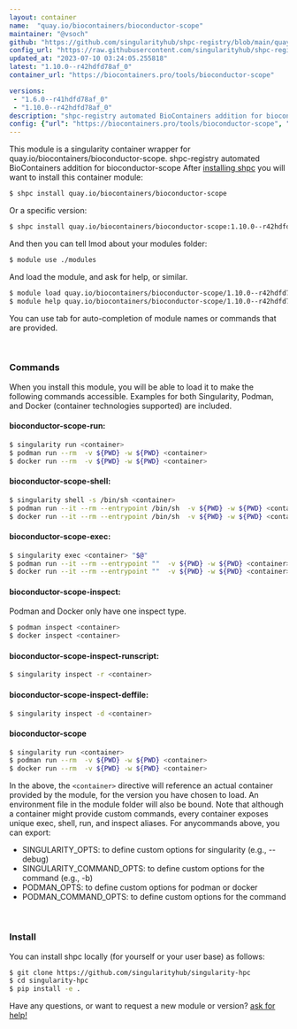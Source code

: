 ```yaml
---
layout: container
name:  "quay.io/biocontainers/bioconductor-scope"
maintainer: "@vsoch"
github: "https://github.com/singularityhub/shpc-registry/blob/main/quay.io/biocontainers/bioconductor-scope/container.yaml"
config_url: "https://raw.githubusercontent.com/singularityhub/shpc-registry/main/quay.io/biocontainers/bioconductor-scope/container.yaml"
updated_at: "2023-07-10 03:24:05.255818"
latest: "1.10.0--r42hdfd78af_0"
container_url: "https://biocontainers.pro/tools/bioconductor-scope"

versions:
 - "1.6.0--r41hdfd78af_0"
 - "1.10.0--r42hdfd78af_0"
description: "shpc-registry automated BioContainers addition for bioconductor-scope"
config: {"url": "https://biocontainers.pro/tools/bioconductor-scope", "maintainer": "@vsoch", "description": "shpc-registry automated BioContainers addition for bioconductor-scope", "latest": {"1.10.0--r42hdfd78af_0": "sha256:bd6bd383d186ac5dcf78ba04782cf68bfba590b165ba510e9532f0fbaf62080d"}, "tags": {"1.6.0--r41hdfd78af_0": "sha256:c9d481b2cdf07962e53df2e07a7ed0e0d22f72bb68565e3986d2da7ca42c11d8", "1.10.0--r42hdfd78af_0": "sha256:bd6bd383d186ac5dcf78ba04782cf68bfba590b165ba510e9532f0fbaf62080d"}, "docker": "quay.io/biocontainers/bioconductor-scope"}
---
```


This module is a singularity container wrapper for quay.io/biocontainers/bioconductor-scope.
shpc-registry automated BioContainers addition for bioconductor-scope
After [installing shpc](#install) you will want to install this container module:


```bash
$ shpc install quay.io/biocontainers/bioconductor-scope
```

Or a specific version:

```bash
$ shpc install quay.io/biocontainers/bioconductor-scope:1.10.0--r42hdfd78af_0
```

And then you can tell lmod about your modules folder:

```bash
$ module use ./modules
```

And load the module, and ask for help, or similar.

```bash
$ module load quay.io/biocontainers/bioconductor-scope/1.10.0--r42hdfd78af_0
$ module help quay.io/biocontainers/bioconductor-scope/1.10.0--r42hdfd78af_0
```

You can use tab for auto-completion of module names or commands that are provided.

<br>

### Commands

When you install this module, you will be able to load it to make the following commands accessible.
Examples for both Singularity, Podman, and Docker (container technologies supported) are included.

#### bioconductor-scope-run:

```bash
$ singularity run <container>
$ podman run --rm  -v ${PWD} -w ${PWD} <container>
$ docker run --rm  -v ${PWD} -w ${PWD} <container>
```

#### bioconductor-scope-shell:

```bash
$ singularity shell -s /bin/sh <container>
$ podman run --it --rm --entrypoint /bin/sh  -v ${PWD} -w ${PWD} <container>
$ docker run --it --rm --entrypoint /bin/sh  -v ${PWD} -w ${PWD} <container>
```

#### bioconductor-scope-exec:

```bash
$ singularity exec <container> "$@"
$ podman run --it --rm --entrypoint ""  -v ${PWD} -w ${PWD} <container> "$@"
$ docker run --it --rm --entrypoint ""  -v ${PWD} -w ${PWD} <container> "$@"
```

#### bioconductor-scope-inspect:

Podman and Docker only have one inspect type.

```bash
$ podman inspect <container>
$ docker inspect <container>
```

#### bioconductor-scope-inspect-runscript:

```bash
$ singularity inspect -r <container>
```

#### bioconductor-scope-inspect-deffile:

```bash
$ singularity inspect -d <container>
```



#### bioconductor-scope

```bash
$ singularity run <container>
$ podman run --rm  -v ${PWD} -w ${PWD} <container>
$ docker run --rm  -v ${PWD} -w ${PWD} <container>
```


In the above, the `<container>` directive will reference an actual container provided
by the module, for the version you have chosen to load. An environment file in the
module folder will also be bound. Note that although a container
might provide custom commands, every container exposes unique exec, shell, run, and
inspect aliases. For anycommands above, you can export:

 - SINGULARITY_OPTS: to define custom options for singularity (e.g., --debug)
 - SINGULARITY_COMMAND_OPTS: to define custom options for the command (e.g., -b)
 - PODMAN_OPTS: to define custom options for podman or docker
 - PODMAN_COMMAND_OPTS: to define custom options for the command

<br>

### Install

You can install shpc locally (for yourself or your user base) as follows:

```bash
$ git clone https://github.com/singularityhub/singularity-hpc
$ cd singularity-hpc
$ pip install -e .
```

Have any questions, or want to request a new module or version? [ask for help!](https://github.com/singularityhub/singularity-hpc/issues)